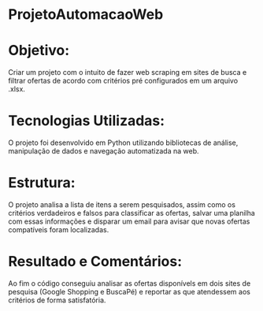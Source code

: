 # ProjetoAutomacaoWeb
# Objetivo:
Criar um projeto com o intuito de fazer web scraping em sites de busca e filtrar ofertas de acordo com critérios pré configurados em um arquivo .xlsx.
# Tecnologias Utilizadas:
O projeto foi desenvolvido em Python utilizando bibliotecas de análise, manipulação de dados e navegação automatizada na web.
# Estrutura:
O projeto analisa a lista de itens a serem pesquisados, assim como os critérios verdadeiros e falsos para classificar as ofertas, salvar uma planilha com essas informações e disparar um email para avisar que novas ofertas compatíveis foram localizadas.
# Resultado e Comentários:
Ao fim o código conseguiu analisar as ofertas disponívels em dois sites de pesquisa (Google Shopping e BuscaPé) e reportar as que atendessem aos critérios de forma satisfatória.

